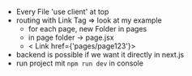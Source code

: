 

- Every File 'use client' at top
- routing with Link Tag => look at my example
  - for each page, new Folder in pages
  - in page folder -> page.jsx
  - < Link href={'pages/page123'}> 
- backend is possible if we want it directly in next.js
- run project mit `npm run dev` in console